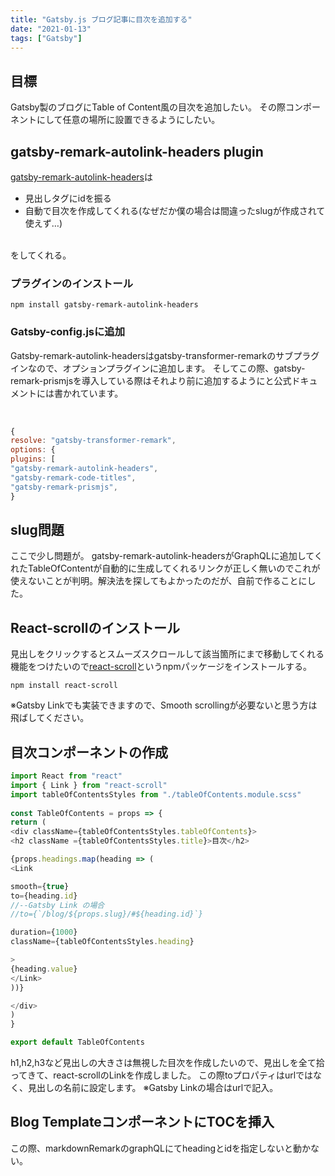 ```yaml
---
title: "Gatsby.js ブログ記事に目次を追加する"
date: "2021-01-13"
tags: ["Gatsby"]
---
```


## 目標
Gatsby製のブログにTable of Content風の目次を追加したい。
その際コンポーネントにして任意の場所に設置できるようにしたい。

## gatsby-remark-autolink-headers plugin
[gatsby-remark-autolink-headers](https://www.gatsbyjs.com/plugins/gatsby-remark-autolink-headers/)は
-   見出しタグにidを振る
-   自動で目次を作成してくれる(なぜだか僕の場合は間違ったslugが作成されて使えず…)

<br/>
をしてくれる。

### プラグインのインストール

```bash:title=console
npm install gatsby-remark-autolink-headers
```

### Gatsby-config.jsに追加
Gatsby-remark-autolink-headersはgatsby-transformer-remarkのサブプラグインなので、オプションプラグインに追加します。
そしてこの際、gatsby-remark-prismjsを導入している際はそれより前に追加するようにと公式ドキュメントには書かれています。

<br/>

```js{5}:title=gatsby-config.js
{
resolve: "gatsby-transformer-remark",
options: {
plugins: [
"gatsby-remark-autolink-headers",
"gatsby-remark-code-titles",
"gatsby-remark-prismjs",
}
```

## slug問題
ここで少し問題が。
gatsby-remark-autolink-headersがGraphQLに追加してくれたTableOfContentが自動的に生成してくれるリンクが正しく無いのでこれが使えないことが判明。解決法を探してもよかったのだが、自前で作ることにした。

## React-scrollのインストール
見出しをクリックするとスムーズスクロールして該当箇所にまで移動してくれる機能をつけたいので[react-scroll](https://www.npmjs.com/package/react-scroll)というnpmパッケージをインストールする。

```bash:title=console
npm install react-scroll
```

※Gatsby Linkでも実装できますので、Smooth scrollingが必要ないと思う方は飛ばしてください。

## 目次コンポーネントの作成

```js{14,15,16}:title=tableOfContents.js
import React from "react"
import { Link } from "react-scroll"
import tableOfContentsStyles from "./tableOfContents.module.scss"
  
const TableOfContents = props => {
return (
<div className={tableOfContentsStyles.tableOfContents}>
<h2 className ={tableOfContentsStyles.title}>目次</h2>

{props.headings.map(heading => (
<Link

smooth={true}
to={heading.id}
//--Gatsby Link の場合
//to={`/blog/${props.slug}/#${heading.id}`}

duration={1000}
className={tableOfContentsStyles.heading}

>
{heading.value}
</Link>
))}

</div>
)
}

export default TableOfContents

```
h1,h2,h3など見出しの大きさは無視した目次を作成したいので、見出しを全て拾ってきて、react-scrollのLinkを作成しました。
この際toプロパティはurlではなく、見出しの名前に設定します。
※Gatsby Linkの場合はurlで記入。

## Blog TemplateコンポーネントにTOCを挿入

この際、markdownRemarkのgraphQLにてheadingとidを指定しないと動かない。